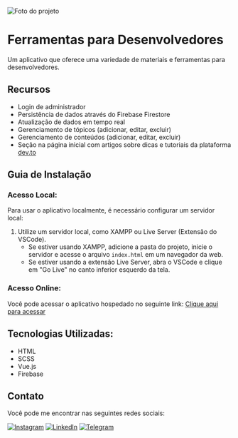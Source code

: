 ![Foto do projeto](https://github.com/lezzin/ferramentas-dev/assets/103830032/9f9f5eca-b088-4e27-8475-59d8cbefc8ec)

# Ferramentas para Desenvolvedores

Um aplicativo que oferece uma variedade de materiais e ferramentas para desenvolvedores.

## Recursos

- Login de administrador
- Persistência de dados através do Firebase Firestore
- Atualização de dados em tempo real
- Gerenciamento de tópicos (adicionar, editar, excluir)
- Gerenciamento de conteúdos (adicionar, editar, excluir)
- Seção na página inicial com artigos sobre dicas e tutoriais da plataforma [dev.to](https://dev.to/)

## Guia de Instalação

### Acesso Local:

Para usar o aplicativo localmente, é necessário configurar um servidor local:

1. Utilize um servidor local, como XAMPP ou Live Server (Extensão do VSCode).
   - Se estiver usando XAMPP, adicione a pasta do projeto, inicie o servidor e acesse o arquivo `index.html` em um navegador da web.
   - Se estiver usando a extensão Live Server, abra o VSCode e clique em "Go Live" no canto inferior esquerdo da tela.

### Acesso Online:

Você pode acessar o aplicativo hospedado no seguinte link: [Clique aqui para acessar](https://ferramentas-dev.vercel.app/)

## Tecnologias Utilizadas:

* HTML
* SCSS
* Vue.js
* Firebase

## Contato

Você pode me encontrar nas seguintes redes sociais:

[![Instagram](https://img.shields.io/badge/Instagram-E4405F?style=for-the-badge&logo=instagram&logoColor=white)](https://www.instagram.com/leandroadrian_/)
[![LinkedIn](https://img.shields.io/badge/LinkedIn-0077B5?style=for-the-badge&logo=linkedin&logoColor=white)](https://www.linkedin.com/in/leandro-adrian)
[![Telegram](https://img.shields.io/badge/Telegram-2CA5E0?style=for-the-badge&logo=telegram&logoColor=white)](https://t.me/LeandroAdrian)
